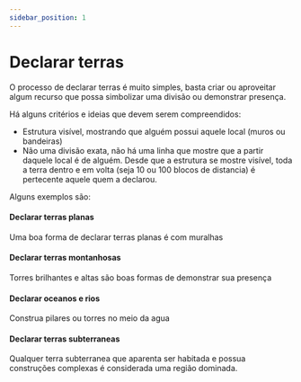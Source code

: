 ```yaml
---
sidebar_position: 1
---
```


# Declarar terras

O processo de declarar terras é muito simples, basta criar ou aproveitar algum recurso
que possa simbolizar uma divisão ou demonstrar presença.

Há alguns critérios e ideias que devem serem compreendidos:

- Estrutura visível, mostrando que alguém possui aquele local (muros ou bandeiras)
- Não uma divisão exata, não há uma linha que mostre que a partir daquele local é de alguém.
  Desde que a estrutura se mostre visível, toda a terra dentro e em volta (seja 10 ou 100 blocos de distancia) é
  pertecente aquele
  quem a declarou.

Alguns exemplos são:

#### Declarar terras planas

Uma boa forma de declarar terras planas é com muralhas

#### Declarar terras montanhosas

Torres brilhantes e altas são boas formas de demonstrar sua presença

#### Declarar oceanos e rios

Construa pilares ou torres no meio da agua

#### Declarar terras subterraneas

Qualquer terra subterranea que aparenta ser habitada e possua construções complexas é considerada
uma região dominada.